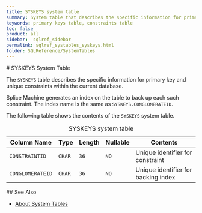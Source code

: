 ```yaml
---
title: SYSKEYS system table
summary: System table that describes the specific information for primary key and unique constraints within the current database.
keywords: primary keys table, constraints table
toc: false
product: all
sidebar:  sqlref_sidebar
permalink: sqlref_systables_syskeys.html
folder: SQLReference/SystemTables
---
```

<section>
<div class="TopicContent" data-swiftype-index="true" markdown="1">
# SYSKEYS System Table

The `SYSKEYS` table describes the specific information for primary key
and unique constraints within the current database.

Splice Machine generates an index on the table to back up each such
constraint. The index name is the same as `SYSKEYS.CONGLOMERATEID`.

The following table shows the contents of the `SYSKEYS` system table.

<table>
                <caption>SYSKEYS system table</caption>
                <col />
                <col />
                <col />
                <col />
                <col />
                <thead>
                    <tr>
                        <th>Column Name</th>
                        <th>Type</th>
                        <th>Length</th>
                        <th>Nullable</th>
                        <th>Contents</th>
                    </tr>
                </thead>
                <tbody>
                    <tr>
                        <td><code>CONSTRAINTID</code></td>
                        <td><code>CHAR</code></td>
                        <td><code>36</code></td>
                        <td><code>NO</code></td>
                        <td>Unique identifier for constraint</td>
                    </tr>
                    <tr>
                        <td><code>CONGLOMERATEID</code></td>
                        <td><code>CHAR</code></td>
                        <td><code>36</code></td>
                        <td><code>NO</code></td>
                        <td>Unique identifier for backing index</td>
                    </tr>
                </tbody>
            </table>
## See Also

* [About System Tables](sqlref_systables_intro.html)

</div>
</section>

